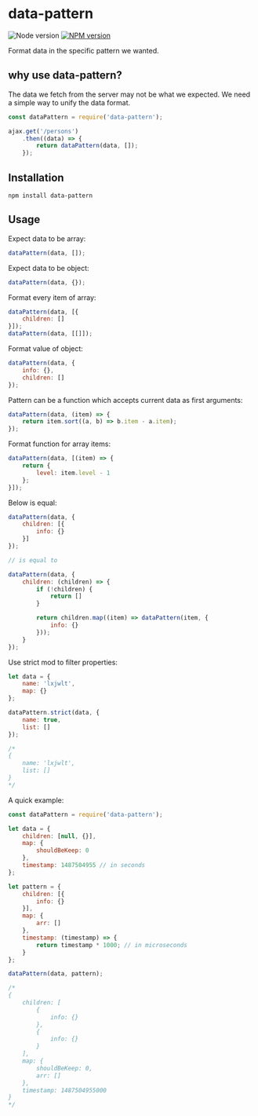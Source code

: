 # data-pattern

![Node version][node-image] [![NPM version][npm-image]][npm-url]

Format data in the specific pattern we wanted.

## why use data-pattern?

The data we fetch from the server may not be what we expected. We need a simple way to unify the data format.

```javascript
const dataPattern = require('data-pattern');

ajax.get('/persons')
    .then((data) => {
        return dataPattern(data, []);
    });
```

## Installation

```
npm install data-pattern
```

## Usage

Expect data to be array:

```javascript
dataPattern(data, []);
```

Expect data to be object:

```javascript
dataPattern(data, {});
```

Format every item of array:

```javascript
dataPattern(data, [{
    children: []
}]);
dataPattern(data, [[]]);
```

Format value of object:

```javascript
dataPattern(data, {
    info: {},
    children: []
});
```

Pattern can be a function which accepts current data as first arguments:

```javascript
dataPattern(data, (item) => {
    return item.sort((a, b) => b.item - a.item);
});
```

Format function for array items:

```javascript
dataPattern(data, [(item) => {
    return {
        level: item.level - 1
    };
}]);
```

Below is equal:

```javascript
dataPattern(data, {
    children: [{
        info: {}
    }]
});

// is equal to

dataPattern(data, {
    children: (children) => {
        if (!children) {
            return []
        }

        return children.map((item) => dataPattern(item, {
            info: {}
        }));
    }
});
```

Use strict mod to filter properties:

```javascript
let data = {
    name: 'lxjwlt',
    map: {}
};

dataPattern.strict(data, {
    name: true,
    list: []
});

/*
{
    name: 'lxjwlt',
    list: []
}
*/
```

A quick example:

```javascript
const dataPattern = require('data-pattern');

let data = {
    children: [null, {}],
    map: {
        shouldBeKeep: 0
    },
    timestamp: 1487504955 // in seconds
};

let pattern = {
    children: [{
        info: {}
    }],
    map: {
        arr: []
    },
    timestamp: (timestamp) => {
        return timestamp * 1000; // in microseconds
    }
};

dataPattern(data, pattern);

/*
{
    children: [
        {
            info: {}
        },
        {
            info: {}
        }
    ],
    map: {
        shouldBeKeep: 0,
        arr: []
    },
    timestamp: 1487504955000
}
*/
```

[npm-url]: https://www.npmjs.com/package/data-pattern
[npm-image]: https://img.shields.io/npm/v/data-pattern.svg

[node-image]: https://img.shields.io/node/v/data-pattern.svg
